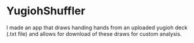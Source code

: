 # YugiohShuffler
I made an app that draws handing hands from an uploaded yugioh deck (.txt file) and allows for download of these draws for custom analysis.
